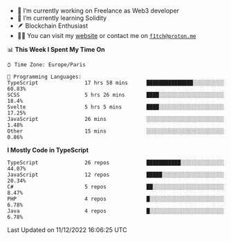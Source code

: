 - 🔭 I’m currently working on Freelance as Web3 developer
- 🌱 I’m currently learning Solidity
- 🪶 Blockchain Enthusiast
- 👨‍💻 You can visit my [website](https://f1tch.xyz) or contact me on [`f1tch@proton.me`](mailto:f1tch@proton.me)

<!--START_SECTION:waka-->
📊 **This Week I Spent My Time On** 

```text
⌚︎ Time Zone: Europe/Paris

💬 Programming Languages: 
TypeScript               17 hrs 58 mins      ███████████████░░░░░░░░░░   60.83% 
SCSS                     5 hrs 26 mins       ████░░░░░░░░░░░░░░░░░░░░░   18.4% 
Svelte                   5 hrs 5 mins        ████░░░░░░░░░░░░░░░░░░░░░   17.25% 
JavaScript               26 mins             ░░░░░░░░░░░░░░░░░░░░░░░░░   1.48% 
Other                    15 mins             ░░░░░░░░░░░░░░░░░░░░░░░░░   0.86%

```

**I Mostly Code in TypeScript** 

```text
TypeScript               26 repos            ███████████░░░░░░░░░░░░░░   44.07% 
JavaScript               12 repos            █████░░░░░░░░░░░░░░░░░░░░   20.34% 
C#                       5 repos             ██░░░░░░░░░░░░░░░░░░░░░░░   8.47% 
PHP                      4 repos             █░░░░░░░░░░░░░░░░░░░░░░░░   6.78% 
Java                     4 repos             █░░░░░░░░░░░░░░░░░░░░░░░░   6.78%

```



 Last Updated on 11/12/2022 16:06:25 UTC
<!--END_SECTION:waka-->
